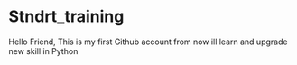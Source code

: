 # Stndrt_training
Hello Friend,
This is my first Github account
from now ill learn and upgrade new skill in Python

